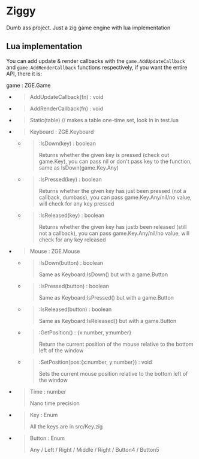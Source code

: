# Ziggy
Dumb ass project. Just a zig game engine with lua implementation
## Lua implementation
You can add update & render callbacks with the `game.AddUpdateCallback` and `game.AddRenderCallback` functions respectively,
if you want the entire API, there it is:

game : ZGE.Game
- > AddUpdateCallback(fn) : void
- > AddRenderCallback(fn) : void
- > Static(table) // makes a table one-time set, look in in test.lua
- > Keyboard : ZGE.Keyboard
  - > :IsDown(key) : boolean
    > 
    > Returns whether the given key is pressed (check out game.Key), you can pass nil or don't pass key to the function, same as IsDown(game.Key.Any)
  - > :IsPressed(key) : boolean
    > 
    > Returns whether the given key has just been pressed (not a callback, dumbass), you can pass game.Key.Any/nil/no value, will check for any key pressed
  - > :IsReleased(key) : boolean
    > 
    > Returns whether the given key has justb been released (still not a callback), you can pass game.Key.Any/nil/no value, will check for any key released
- > Mouse : ZGE.Mouse
  - > :IsDown(button) : boolean
    >
    > Same as Keyboard:IsDown() but with a game.Button
  - > :IsPressed(button) : boolean
    >
    > Same as Keyboard:IsPressed() but with a game.Button
  - > :IsReleased(button) : boolean
    >
    > Same as Keyboard:IsReleased() but with a game.Button
  - > :GetPosition() : {x:number, y:number}
    >
    > Return the current position of the mouse relative to the bottom left of the window
  - > :SetPosition(pos:{x:number, y:number}) : void
    >
    > Sets the current mouse position relative to the bottom left of the window
- > Time : number
  >
  > Nano time precision
- > Key : Enum
  >
  > All the keys are in src/Key.zig
- > Button : Enum
  >
  > Any / Left / Right / Middle / Right / Button4 / Button5
